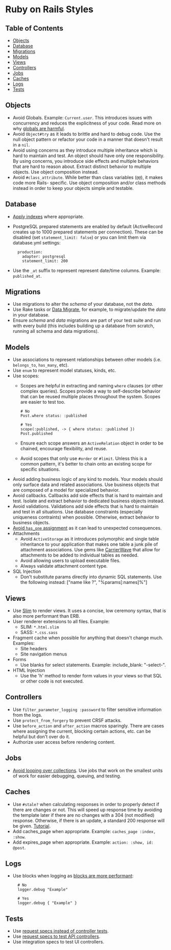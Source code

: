 # Ruby on Rails Styles

<!-- Tocer[start]: Auto-generated, don't remove. -->

## Table of Contents

  - [Objects](#objects)
  - [Database](#database)
  - [Migrations](#migrations)
  - [Models](#models)
  - [Views](#views)
  - [Controllers](#controllers)
  - [Jobs](#jobs)
  - [Caches](#caches)
  - [Logs](#logs)
  - [Tests](#tests)

<!-- Tocer[finish]: Auto-generated, don't remove. -->

## Objects

- Avoid Globals. Example: `Current.user`. This introduces issues with concurrency and reduces the
  explicitness of your code. Read more on why [globals are harmful](http://bit.ly/2FbNM4R).
- Avoid `Object#try` as it leads to brittle and hard to debug code. Use the null object pattern or
  refactor your code in a manner that doesn't result in a `nil`.
- Avoid using concerns as they introduce multiple inheritance which is hard to maintain and test. An
  object should have only one responsibility. By using concerns, you introduce side effects and
  multiple behaviors that are hard to reason about. Extract distinct behavior to multiple objects.
  Use object composition instead.
- Avoid `#class_attribute`. While better than class variables (`@@`), it makes code more Rails-
  specific. Use object composition and/or class methods instead in order to keep your objects simple
  and testable.

## Database

- [Apply indexes](http://robots.thoughtbot.com/post/163627511/a-grand-piano-for-your-violin) where
  appropriate.
- PostgreSQL prepared statements are enabled by default (ActiveRecord creates up to 1000 prepared
  statements per connection). These can be disabled (set `statement_limit: false`) or you can limit
  them via database.yml settings:

        production:
          adapter: postgresql
          statement_limit: 200
- Use the `_at` suffix to represent represent date/time columns. Example: `published_at`.

## Migrations

- Use migrations to alter the *schema* of your database, not the *data*.
- Use Rake tasks or [Data Migrate](https://github.com/ilyakatz/data-migrate), for example, to
  migrate/update the *data* in your database.
- Ensure *schema* and *data* migrations are part of your test suite and run with every build (this
  includes building up a database from scratch, running all schema and data migrations).

## Models

- Use associations to represent relationships between other models (i.e. `belongs_to`, `has_many`,
  etc).
- Use `enum` to represent model statuses, kinds, etc.
- Use scopes:
  - Scopes are helpful in extracting and naming `where` clauses (or other complex queries). Scopes
    provide a way to self-describe behavior that can be reused multiple places throughout the
    system. Scopes are easier to test too.

        # No
        Post.where status: :published

        # Yes
        scope(:published, -> { where status: :published })
        Post.published
  - Ensure each scope answers an `ActiveRelation` object in order to be chained, encourage
    flexibility, and reuse.
  - Avoid scopes that only use `#order` or `#limit`. Unless this is a common pattern, it's better to
    chain onto an existing scope for specific situations.
- Avoid adding business logic of any kind to models. Your models should only surface data and
  related associations. Use business objects that are composed of a model for specialized behavior.
- Avoid callbacks. Callbacks add side effects that is hard to maintain and test. Isolate and extract
  behavior to dedicated business objects instead.
- Avoid validations. Validations add side effects that is hard to maintain and test in all
  situations. Use database constraints (especially uniqueness contraints) when possible. Otherwise,
  extract behavior to business objects.
- [Avoid `has_one` assignment](https://andycroll.com/ruby/be-careful-assigning-to-has-one-relations)
  as it can lead to unexpected consequences.
- Attachments
  - Avoid `ActiveStorage` as it introduces polymorphic and single table inheritance to your
    application that makes one table a junk pile of attachment associations. Use gems like
    [CarrierWave](https://github.com/carrierwaveuploader/carrierwave) that allow for attachments to
    be added to individual tables as needed.
  - Avoid allowing users to upload executable files.
  - Always validate attachment content type.
- SQL Injection
  - Don't substitute params directly into dynamic SQL statements. Use the following
    instead: ["name like ?", "%params[:names]%"]

## Views

- Use [Slim](https://github.com/slim-template/slim) to render views. It uses a concise, low ceremony
  syntax, that is also more performant than ERB.
- User renderer extensions to all files. Example:
  - SLIM: `*.html.slim`
  - SASS: `*.css.sass`
- Fragment cache when possible for anything that doesn't change much. Examples:
  - Site headers
  - Site navigation menus
- Forms
  - Use blanks for select statements. Example: include_blank: "-select-".
- HTML Injection
  - Use the 'h' method to render form values in your views so that SQL or other code is not
    executed.

## Controllers

- Use `filter_parameter_logging :password` to filter sensitive information from the logs.
- Use `protect_from_forgery` to prevent CRSF attacks.
- Use `before_action` and `after_action` macros sparingly. There are cases where assigning the
  current, blocking certain actions, etc. can be helpful but don't over do it.
- Authorize user access before rendering content.

## Jobs

- [Avoid looping over collections](https://andycroll.com/ruby/dont-loop-and-do-work-in-jobs). Use
  jobs that work on the smallest units of work for easier debugging, queuing, and testing.

## Caches

  - Use `#stale?` when calculating responses in order to properly detect if there are changes or
    not. This will speed up response time by avoiding the template later if there are no changes
    with a 304 (not modified) response. Otherwise, if there is an update, a standard 200 response
    will be given. [Tutorial](https://www.sitepoint.com/how-to-increase-performance-in-rails).
  - Add caches_page when appropriate. Example: `caches_page :index, :show`.
  - Add expires_page when appropriate. Example: `action: :show, id: @post`.

## Logs

- Use blocks when logging as [blocks are more performant](http://bit.ly/2FaEcit):

        # No
        logger.debug "Example"

        # Yes
        logger.debug { "Example" }

## Tests

- Use [request specs instead of controller tests](https://www.codewithjason.com/use-controller-request-specs-rails-dont).
- Use [request specs to test API controllers](https://matthewlehner.net/rails-api-testing-guidelines).
- Use integration specs to test UI controllers.

